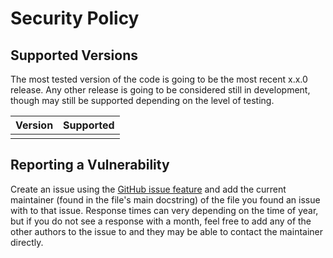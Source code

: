 # Security Policy

## Supported Versions

The most tested version of the code is going to be the most recent x.x.0 release. Any other release is going to be considered still in development, though may still be supported depending on the level of testing.

| Version | Supported          |
| ------- | ------------------ |
|         |                    |

## Reporting a Vulnerability

Create an issue using the [GitHub issue feature](https://github.com/RIT-MDRC/Rylr993/issues) and add the current maintainer (found in the file's main docstring) of the file you found an issue with to that issue. Response times can very depending on the time of year, but if you do not see a response with a month, feel free to add any of the other authors to the issue to and they may be able to contact the maintainer directly.